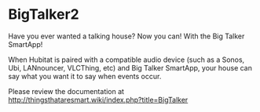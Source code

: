 # BigTalker2
Have you ever wanted a talking house? Now you can! With the Big Talker SmartApp!

When Hubitat is paired with a compatible audio device (such as a Sonos, Ubi, LANnouncer, VLCThing, etc) and Big Talker SmartApp, your house can say what you want it to say when events occur.

Please review the documentation at http://thingsthataresmart.wiki/index.php?title=BigTalker

